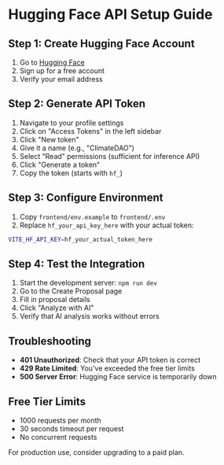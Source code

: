# Hugging Face API Setup Guide

## Step 1: Create Hugging Face Account
1. Go to [Hugging Face](https://huggingface.co/join)
2. Sign up for a free account
3. Verify your email address

## Step 2: Generate API Token
1. Navigate to your profile settings
2. Click on "Access Tokens" in the left sidebar
3. Click "New token"
4. Give it a name (e.g., "ClimateDAO")
5. Select "Read" permissions (sufficient for inference API)
6. Click "Generate a token"
7. Copy the token (starts with `hf_`)

## Step 3: Configure Environment
1. Copy `frontend/env.example` to `frontend/.env`
2. Replace `hf_your_api_key_here` with your actual token:

```bash
VITE_HF_API_KEY=hf_your_actual_token_here
```

## Step 4: Test the Integration
1. Start the development server: `npm run dev`
2. Go to the Create Proposal page
3. Fill in proposal details
4. Click "Analyze with AI"
5. Verify that AI analysis works without errors

## Troubleshooting
- **401 Unauthorized**: Check that your API token is correct
- **429 Rate Limited**: You've exceeded the free tier limits
- **500 Server Error**: Hugging Face service is temporarily down

## Free Tier Limits
- 1000 requests per month
- 30 seconds timeout per request
- No concurrent requests

For production use, consider upgrading to a paid plan.
